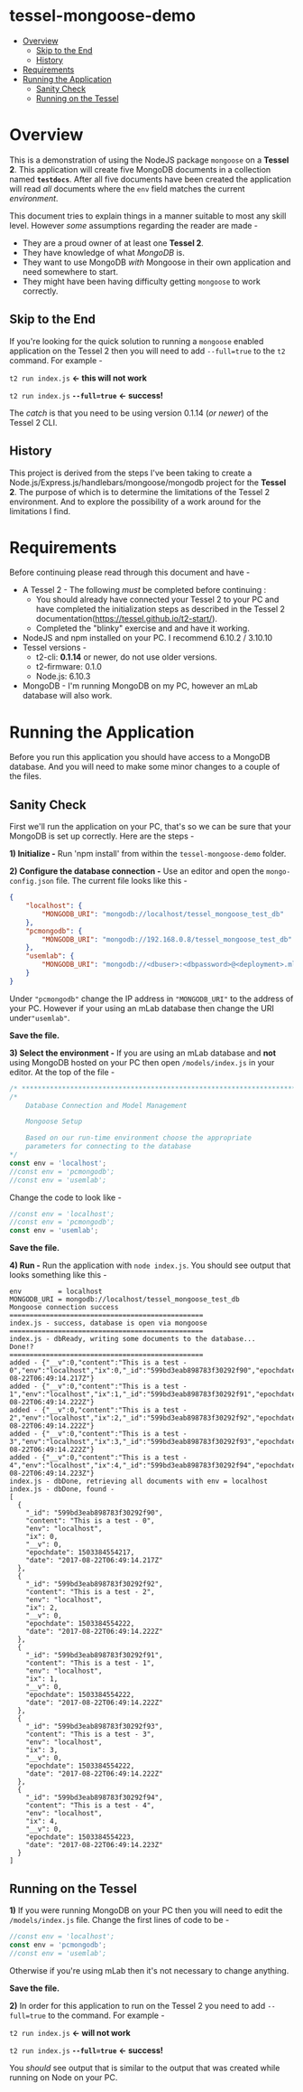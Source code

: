 # tessel-mongoose-demo

* [Overview](#overview)
    * [Skip to the End](#skip-to-the-end)
    * [History](#history)
* [Requirements](#requirements)
* [Running the Application](#running-the-application)
    * [Sanity Check](#sanity-check)
    * [Running on the Tessel](#running-on-the-tessel)



# Overview

This is a demonstration of using the NodeJS package `mongoose` on a **Tessel 2**. This application will create five MongoDB documents in a collection named **`testdocs`**. After all five documents have been created the application will read *all* documents where the `env` field matches the current *environment*.

This document tries to explain things in a manner suitable to most any skill level. However *some* assumptions regarding the reader are made - 

* They are a proud owner of at least one **Tessel 2**.
* They have knowledge of what *MongoDB* is.
* They want to use MongoDB *with* Mongoose in their own application and need somewhere to start. 
* They might have been having difficulty getting `mongoose` to work correctly.

## Skip to the End

If you're looking for the quick solution to running a `mongoose` enabled application on the Tessel 2 then you will need to add `--full=true` to the `t2` command. For example - 

`t2 run index.js` **<- this will not work**

`t2 run index.js` **`--full=true`** **<- success!**

The *catch* is that you need to be using version 0.1.14 (*or newer*) of the Tessel 2 CLI.

## History

This project is derived from the steps I've been taking to create a Node.js/Express.js/handlebars/mongoose/mongodb project for the **Tessel 2**. The purpose of which is to determine the limitations of the Tessel 2 environment. And to explore the possibility of a work around for the limitations I find.

# Requirements

Before continuing please read through this document and have - 

* A Tessel 2 - The following *must* be completed before continuing :
    * You should already have connected your Tessel 2 to your PC and have completed the initialization steps as described in the Tessel 2 documentation(<https://tessel.github.io/t2-start/>).
    * Completed the "blinky" exercise and and have it working.
* NodeJS and npm installed on your PC. I recommend 6.10.2 / 3.10.10
* Tessel versions - 
    * t2-cli: **0.1.14** or newer, do not use older versions.
    * t2-firmware: 0.1.0
    * Node.js: 6.10.3
* MongoDB - I'm running MongoDB on my PC, however an mLab database will also work.

# Running the Application

Before you run this application you should have access to a MongoDB database. And you will need to make some minor changes to a couple of the files.

## Sanity Check

First we'll run the application on your PC, that's so we can be sure that your MongoDB is set up correctly. Here are the steps - 

**1) Initialize -** Run 'npm install' from within the `tessel-mongoose-demo` folder.

**2) Configure the database connection -** Use an editor and open the `mongo-config.json` file. The current file looks like this - 

```json
{
    "localhost": {
        "MONGODB_URI": "mongodb://localhost/tessel_mongoose_test_db"
    },
    "pcmongodb": {
        "MONGODB_URI": "mongodb://192.168.0.8/tessel_mongoose_test_db"
    },
    "usemlab": {
        "MONGODB_URI": "mongodb://<dbuser>:<dbpassword>@<deployment>.mlab.com:<dbport>/<database>"
    }
}
```

Under `"pcmongodb"` change the IP address in `"MONGODB_URI"` to the address of your PC. However if your using an mLab database then change the URI under`"usemlab"`. 

**Save the file.**

**3) Select the environment -** If you are using an mLab database and **not** using MongoDB hosted on your PC then open `/models/index.js` in your editor. At the top of the file - 

```javascript
/* ************************************************************************ */
/*
    Database Connection and Model Management                                   

    Mongoose Setup

    Based on our run-time environment choose the appropriate 
    parameters for connecting to the database
*/
const env = 'localhost';
//const env = 'pcmongodb';
//const env = 'usemlab';

```

Change the code to look like - 

```javascript
//const env = 'localhost';
//const env = 'pcmongodb';
const env = 'usemlab';
```

**Save the file.**

**4) Run -** Run the application with `node index.js`. You should see output that looks something like this - 

```
env         = localhost
MONGODB_URI = mongodb://localhost/tessel_mongoose_test_db
Mongoose connection success
================================================
index.js - success, database is open via mongoose
================================================
index.js - dbReady, writing some documents to the database...
Done!?
================================================
added - {"__v":0,"content":"This is a test - 0","env":"localhost","ix":0,"_id":"599bd3eab898783f30292f90","epochdate":1503384554217,"date":"2017-08-22T06:49:14.217Z"}
added - {"__v":0,"content":"This is a test - 1","env":"localhost","ix":1,"_id":"599bd3eab898783f30292f91","epochdate":1503384554222,"date":"2017-08-22T06:49:14.222Z"}
added - {"__v":0,"content":"This is a test - 2","env":"localhost","ix":2,"_id":"599bd3eab898783f30292f92","epochdate":1503384554222,"date":"2017-08-22T06:49:14.222Z"}
added - {"__v":0,"content":"This is a test - 3","env":"localhost","ix":3,"_id":"599bd3eab898783f30292f93","epochdate":1503384554222,"date":"2017-08-22T06:49:14.222Z"}
added - {"__v":0,"content":"This is a test - 4","env":"localhost","ix":4,"_id":"599bd3eab898783f30292f94","epochdate":1503384554223,"date":"2017-08-22T06:49:14.223Z"}
index.js - dbDone, retrieving all documents with env = localhost
index.js - dbDone, found -
[
  {
    "_id": "599bd3eab898783f30292f90",
    "content": "This is a test - 0",
    "env": "localhost",
    "ix": 0,
    "__v": 0,
    "epochdate": 1503384554217,
    "date": "2017-08-22T06:49:14.217Z"
  },
  {
    "_id": "599bd3eab898783f30292f92",
    "content": "This is a test - 2",
    "env": "localhost",
    "ix": 2,
    "__v": 0,
    "epochdate": 1503384554222,
    "date": "2017-08-22T06:49:14.222Z"
  },
  {
    "_id": "599bd3eab898783f30292f91",
    "content": "This is a test - 1",
    "env": "localhost",
    "ix": 1,
    "__v": 0,
    "epochdate": 1503384554222,
    "date": "2017-08-22T06:49:14.222Z"
  },
  {
    "_id": "599bd3eab898783f30292f93",
    "content": "This is a test - 3",
    "env": "localhost",
    "ix": 3,
    "__v": 0,
    "epochdate": 1503384554222,
    "date": "2017-08-22T06:49:14.222Z"
  },
  {
    "_id": "599bd3eab898783f30292f94",
    "content": "This is a test - 4",
    "env": "localhost",
    "ix": 4,
    "__v": 0,
    "epochdate": 1503384554223,
    "date": "2017-08-22T06:49:14.223Z"
  }
]
```

## Running on the Tessel

**1)** If you were running MongoDB on your PC then you will need to edit the `/models/index.js` file.  Change the first lines of code to be - 

```javascript
//const env = 'localhost';
const env = 'pcmongodb';
//const env = 'usemlab';
```

Otherwise if you're using mLab then it's not necessary to change anything.

**Save the file.**

**2)** In order for this application to run on the Tessel 2 you need to add `--full=true` to the command. For example - 

`t2 run index.js` **<- will not work**

`t2 run index.js` **`--full=true`** **<- success!**

You *should* see output that is similar to the output that was created while running on Node on your PC.
